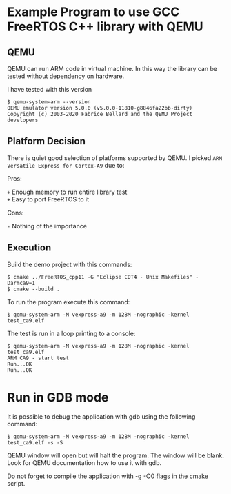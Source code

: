 # Example Program to use GCC FreeRTOS C++ library with QEMU

## QEMU

QEMU can run ARM code in virtual machine. In this way the library 
can be tested without dependency on hardware.

I have tested with this version


```console
$ qemu-system-arm --version
QEMU emulator version 5.0.0 (v5.0.0-11810-g8846fa22bb-dirty)
Copyright (c) 2003-2020 Fabrice Bellard and the QEMU Project developers
```

## Platform Decision

There is quiet good selection of platforms supported by QEMU.
I picked `ARM Versatile Express for Cortex-A9` due to:

Pros:

`+` Enough memory to run entire library test  
`+` Easy to port FreeRTOS to it

Cons:

`-` Nothing of the importance

## Execution

Build the demo project with this commands:

```console
$ cmake ../FreeRTOS_cpp11 -G "Eclipse CDT4 - Unix Makefiles" -Darmca9=1
$ cmake --build .
```

To run the program execute this command:

```console
$ qemu-system-arm -M vexpress-a9 -m 128M -nographic -kernel test_ca9.elf
```

The test is run in a loop printing to a console:

```console
$ qemu-system-arm -M vexpress-a9 -m 128M -nographic -kernel test_ca9.elf
ARM CA9 - start test
Run...OK
Run...OK
```

# Run in GDB mode

It is possible to debug the application with gdb using the following command: 

```console
$ qemu-system-arm -M vexpress-a9 -m 128M -nographic -kernel test_ca9.elf -s -S
```

QEMU window will open but will halt the program. The window will be blank. 
Look for QEMU documentation how to use it with gdb.

Do not forget to compile the application with -g -O0 flags in the cmake script.